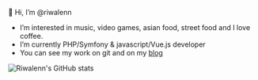 👋 Hi, I’m @riwalenn
- I’m interested in music, video games, asian food, street food and I love coffee.
- I’m currently PHP/Symfony & javascript/Vue.js developer
- You can see my work on git and on my [blog](https://www.riwalennbas.com)

![Riwalenn's GitHub stats](https://github-readme-stats.vercel.app/api?username=riwalenn&show_icons=true)

<!---
riwalenn/riwalenn is a ✨ special ✨ repository because its `README.md` (this file) appears on your GitHub profile.
You can click the Preview link to take a look at your changes.
--->
